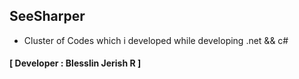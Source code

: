 ## SeeSharper
- Cluster of Codes which i developed while developing .net &amp;&amp; c#
#### **[ Developer : Blesslin Jerish R ]**
